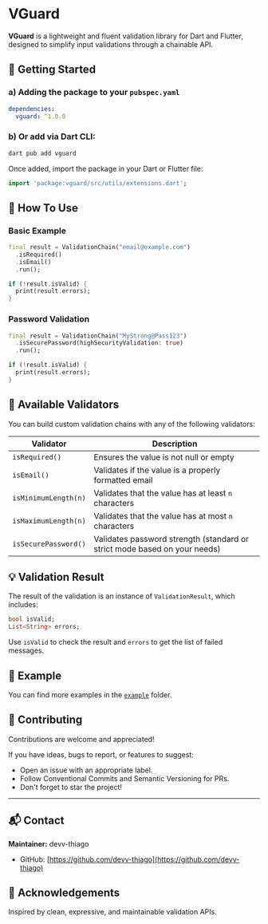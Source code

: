 # VGuard

**VGuard** is a lightweight and fluent validation library for Dart and Flutter, designed to simplify input validations through a chainable API.



## 🚀 Getting Started

### a) Adding the package to your `pubspec.yaml`

```yaml
dependencies:
  vguard: ^1.0.0
```

### b) Or add via Dart CLI:

```bash
dart pub add vguard
```

Once added, import the package in your Dart or Flutter file:

```dart
import 'package:vguard/src/utils/extensions.dart';
```



## 🧪 How To Use

### Basic Example

```dart
final result = ValidationChain("email@example.com")
  .isRequired()
  .isEmail()
  .run();

if (!result.isValid) {
  print(result.errors);
}
```

### Password Validation

```dart
final result = ValidationChain("MyStrong@Pass123")
  .isSecurePassword(highSecurityValidation: true)
  .run();

if (!result.isValid) {
  print(result.errors);
}
```



## 🔧 Available Validators

You can build custom validation chains with any of the following validators:

| Validator              | Description                                                                 |
|------------------------|-----------------------------------------------------------------------------|
| `isRequired()`         | Ensures the value is not null or empty                                      |
| `isEmail()`            | Validates if the value is a properly formatted email                        |
| `isMinimumLength(n)`   | Validates that the value has at least `n` characters                        |
| `isMaximumLength(n)`   | Validates that the value has at most `n` characters                         |
| `isSecurePassword()`   | Validates password strength (standard or strict mode based on your needs)   |


## 💡 Validation Result

The result of the validation is an instance of `ValidationResult`, which includes:

```dart
bool isValid;
List<String> errors;
```

Use `isValid` to check the result and `errors` to get the list of failed messages.



## 📂 Example

You can find more examples in the [`example`](example) folder.


## 🧩 Contributing

Contributions are welcome and appreciated!

If you have ideas, bugs to report, or features to suggest:

- Open an issue with an appropriate label.
- Follow Conventional Commits and Semantic Versioning for PRs.
- Don't forget to star the project!

---

## 📬 Contact

**Maintainer:** devv-thiago

- GitHub: [https://github.com/devv-thiago](https://github.com/devv-thiago)



## 🙌 Acknowledgements

Inspired by clean, expressive, and maintainable validation APIs.

